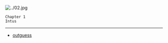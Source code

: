 ![../02.jpg](../02.jpg)

```
Chapter 1
Intus
```

---
* [outguess](../../messages/2014/liber_primus/02.jpg.asc)

